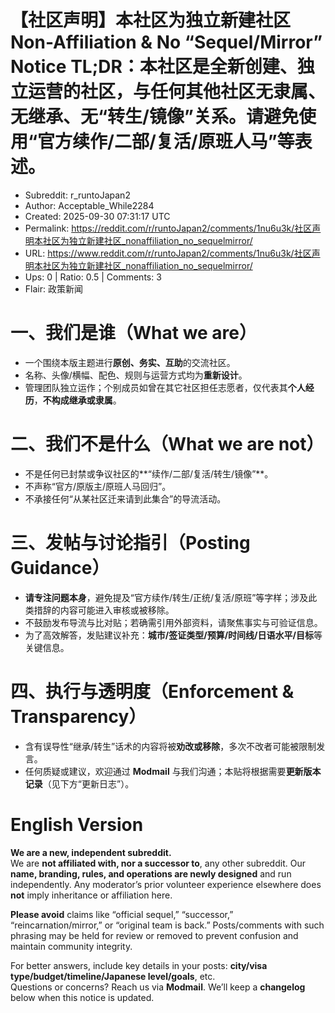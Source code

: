 # 【社区声明】本社区为独立新建社区 Non-Affiliation & No “Sequel/Mirror” Notice       TL;DR：本社区是全新创建、独立运营的社区，与任何其他社区无隶属、无继承、无“转生/镜像”关系。请避免使用“官方续作/二部/复活/原班人马”等表述。

- Subreddit: r_runtoJapan2
- Author: Acceptable_While2284
- Created: 2025-09-30 07:31:17 UTC
- Permalink: https://reddit.com/r/runtoJapan2/comments/1nu6u3k/社区声明本社区为独立新建社区_nonaffiliation_no_sequelmirror/
- URL: https://www.reddit.com/r/runtoJapan2/comments/1nu6u3k/社区声明本社区为独立新建社区_nonaffiliation_no_sequelmirror/
- Ups: 0 | Ratio: 0.5 | Comments: 3
- Flair: 政策新闻


# 一、我们是谁（What we are）

- 一个围绕本版主题进行**原创、务实、互助**的交流社区。
- 名称、头像/横幅、配色、规则与运营方式均为**重新设计**。
- 管理团队独立运作；个别成员如曾在其它社区担任志愿者，仅代表其**个人经历**，**不构成继承或隶属**。

# 二、我们不是什么（What we are not）

- 不是任何已封禁或争议社区的\*\*“续作/二部/复活/转生/镜像”\*\*。
- 不声称“官方/原版主/原班人马回归”。
- 不承接任何“从某社区迁来请到此集合”的导流活动。

# 三、发帖与讨论指引（Posting Guidance）

- **请专注问题本身**，避免提及“官方续作/转生/正统/复活/原班”等字样；涉及此类措辞的内容可能进入审核或被移除。
- 不鼓励发布导流与比对贴；若确需引用外部资料，请聚焦事实与可验证信息。
- 为了高效解答，发贴建议补充：**城市/签证类型/预算/时间线/日语水平/目标**等关键信息。

# 四、执行与透明度（Enforcement & Transparency）

- 含有误导性“继承/转生”话术的内容将被**劝改或移除**，多次不改者可能被限制发言。
- 任何质疑或建议，欢迎通过 **Modmail**
  与我们沟通；本贴将根据需要**更新版本记录**（见下方“更新日志”）。

# English Version

**We are a new, independent subreddit.**  
We are **not affiliated with, nor a successor to**, any other subreddit.
Our **name, branding, rules, and operations are newly designed** and run
independently. Any moderator’s prior volunteer experience elsewhere does
**not** imply inheritance or affiliation here.

**Please avoid** claims like “official sequel,” “successor,”
“reincarnation/mirror,” or “original team is back.” Posts/comments with
such phrasing may be held for review or removed to prevent confusion and
maintain community integrity.

For better answers, include key details in your posts: **city/visa
type/budget/timeline/Japanese level/goals**, etc.  
Questions or concerns? Reach us via **Modmail**. We’ll keep a
**changelog** below when this notice is updated.

